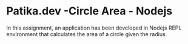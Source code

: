 # Patika.dev -Circle Area - Nodejs

In this assignment, an application has been developed in Nodejs REPL environment that calculates the area of a circle given the radius.